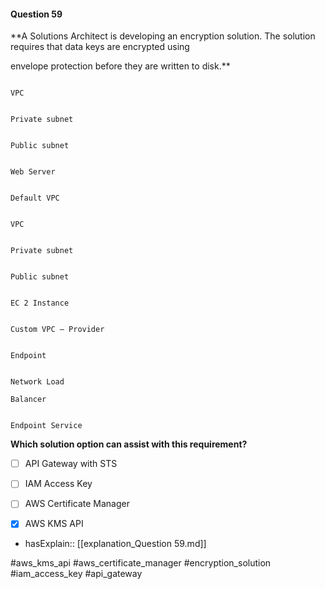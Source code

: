 #### Question  59


**A Solutions Architect is developing an encryption solution. The solution requires that data keys are encrypted using

envelope protection before they are written to disk.**


```

VPC

```


```

Private subnet

```


```

Public subnet

```


```

Web Server

```


```

Default VPC

```


```

VPC

```


```

Private subnet

```


```

Public subnet

```


```

EC 2 Instance

```


```

Custom VPC – Provider

```


```

Endpoint

```


```

Network Load

Balancer

```


```

Endpoint Service

```


**Which solution option can assist with this requirement?**


- [ ] API Gateway with STS


- [ ] IAM Access Key


- [ ] AWS Certificate Manager


- [x] AWS KMS API



- hasExplain:: [[explanation_Question  59.md]]

#aws_kms_api #aws_certificate_manager #encryption_solution #iam_access_key #api_gateway 